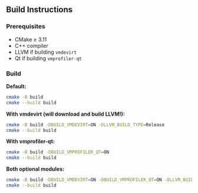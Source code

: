 ## Build Instructions

### Prerequisites

* CMake ≥ 3.11
* C++ compiler
* LLVM if building `vmdevirt`
* Qt if building `vmprofiler-qt`

### Build

**Default:**

```bash
cmake -B build
cmake --build build
```

**With vmdevirt (will download and build LLVM!):**

```bash
cmake -B build -DBUILD_VMDEVIRT=ON -DLLVM_BUILD_TYPE=Release
cmake --build build
```

**With vmprofiler-qt:**

```bash
cmake -B build -DBUILD_VMPROFILER_QT=ON
cmake --build build
```

**Both optional modules:**

```bash
cmake -B build -DBUILD_VMDEVIRT=ON -DBUILD_VMPROFILER_QT=ON -DLLVM_BUILD_TYPE=Release
cmake --build build
```